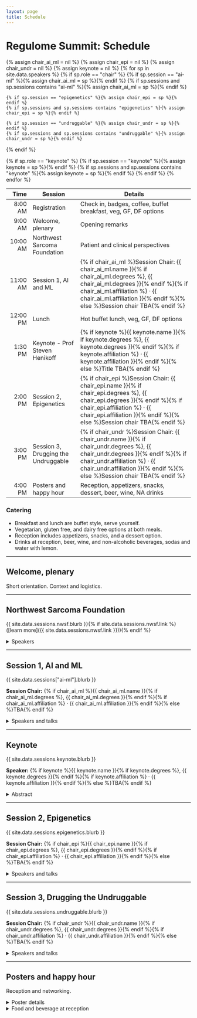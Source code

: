```yaml
---
layout: page
title: Schedule
---
```


# Regulome Summit: Schedule

{% assign chair_ai_ml = nil %}
{% assign chair_epi = nil %}
{% assign chair_undr = nil %}
{% assign keynote = nil %}
{% for sp in site.data.speakers %}
  {% if sp.role == "chair" %}
    {% if sp.session == "ai-ml" %}{% assign chair_ai_ml = sp %}{% endif %}
    {% if sp.sessions and sp.sessions contains "ai-ml" %}{% assign chair_ai_ml = sp %}{% endif %}

    {% if sp.session == "epigenetics" %}{% assign chair_epi = sp %}{% endif %}
    {% if sp.sessions and sp.sessions contains "epigenetics" %}{% assign chair_epi = sp %}{% endif %}

    {% if sp.session == "undruggable" %}{% assign chair_undr = sp %}{% endif %}
    {% if sp.sessions and sp.sessions contains "undruggable" %}{% assign chair_undr = sp %}{% endif %}
  {% endif %}

  {% if sp.role == "keynote" %}
    {% if sp.session == "keynote" %}{% assign keynote = sp %}{% endif %}
    {% if sp.sessions and sp.sessions contains "keynote" %}{% assign keynote = sp %}{% endif %}
  {% endif %}
{% endfor %}

| Time    | Session                               | Details |
|-------: |---------------------------------------|---------|
| 8:00 AM | Registration                          | Check in, badges, coffee, buffet breakfast, veg, GF, DF options |
| 9:00 AM | Welcome, plenary                      | Opening remarks |
| 10:00 AM| Northwest Sarcoma Foundation          | Patient and clinical perspectives |
| 11:00 AM| Session 1, AI and ML                  | {% if chair_ai_ml %}Session Chair: {{ chair_ai_ml.name }}{% if chair_ai_ml.degrees %}, {{ chair_ai_ml.degrees }}{% endif %}{% if chair_ai_ml.affiliation %} · {{ chair_ai_ml.affiliation }}{% endif %}{% else %}Session chair TBA{% endif %} |
| 12:00 PM| Lunch                                 | Hot buffet lunch, veg, GF, DF options |
| 1:30 PM | Keynote - Prof Steven Henikoff                               | {% if keynote %}{{ keynote.name }}{% if keynote.degrees %}, {{ keynote.degrees }}{% endif %}{% if keynote.affiliation %} · {{ keynote.affiliation }}{% endif %}{% else %}Title TBA{% endif %} |
| 2:00 PM | Session 2, Epigenetics                | {% if chair_epi %}Session Chair: {{ chair_epi.name }}{% if chair_epi.degrees %}, {{ chair_epi.degrees }}{% endif %}{% if chair_epi.affiliation %} · {{ chair_epi.affiliation }}{% endif %}{% else %}Session chair TBA{% endif %} |
| 3:00 PM | Session 3, Drugging the Undruggable   | {% if chair_undr %}Session Chair: {{ chair_undr.name }}{% if chair_undr.degrees %}, {{ chair_undr.degrees }}{% endif %}{% if chair_undr.affiliation %} · {{ chair_undr.affiliation }}{% endif %}{% else %}Session chair TBA{% endif %} |
| 4:00 PM | Posters and happy hour                | Reception, appetizers, snacks, dessert, beer, wine, NA drinks |

### Catering

- Breakfast and lunch are buffet style, serve yourself.  
- Vegetarian, gluten free, and dairy free options at both meals.  
- Reception includes appetizers, snacks, and a dessert option.  
- Drinks at reception, beer, wine, and non-alcoholic beverages, sodas and water with lemon.


---

## Welcome, plenary
Short orientation. Context and logistics.

---

## Northwest Sarcoma Foundation
{{ site.data.sessions.nwsf.blurb }}{% if site.data.sessions.nwsf.link %} ([learn more]({{ site.data.sessions.nwsf.link }})){% endif %}

<details markdown="1"><summary>Speakers</summary>

{% assign session_key = "nwsf" %}
{% for sp in site.data.speakers %}
  {% assign in_session = false %}
  {% if sp.session == session_key %}{% assign in_session = true %}{% endif %}
  {% if sp.sessions and sp.sessions contains session_key %}{% assign in_session = true %}{% endif %}
  {% if in_session %}
- **{{ sp.name }}**{% if sp.degrees %}, {{ sp.degrees }}{% endif %}{% if sp.affiliation %} · {{ sp.affiliation }}{% endif %}
  {% if sp.talk_title %}{% if sp.talk_title[session_key] %}*{{ sp.talk_title[session_key] }}*{% else %}*{{ sp.talk_title }}*{% endif %}{% endif %}
  {% if sp.abstract %}{% if sp.abstract[session_key] %}<br>{{ sp.abstract[session_key] }}{% else %}<br>{{ sp.abstract }}{% endif %}{% endif %}
  {% endif %}
{% endfor %}

</details>

---

## Session 1, AI and ML
{{ site.data.sessions["ai-ml"].blurb }}

**Session Chair:** {% if chair_ai_ml %}{{ chair_ai_ml.name }}{% if chair_ai_ml.degrees %}, {{ chair_ai_ml.degrees }}{% endif %}{% if chair_ai_ml.affiliation %} · {{ chair_ai_ml.affiliation }}{% endif %}{% else %}TBA{% endif %}

<details markdown="1"><summary>Speakers and talks</summary>

{% assign session_key = "ai-ml" %}
{% for sp in site.data.speakers %}
  {% if sp.role == "speaker" or sp.role == "panelist" %}
    {% assign in_session = false %}
    {% if sp.session == session_key %}{% assign in_session = true %}{% endif %}
    {% if sp.sessions and sp.sessions contains session_key %}{% assign in_session = true %}{% endif %}
    {% if in_session %}
- **{{ sp.name }}**{% if sp.degrees %}, {{ sp.degrees }}{% endif %}{% if sp.affiliation %} · {{ sp.affiliation }}{% endif %}
  {% if sp.talk_title %}{% if sp.talk_title[session_key] %}*{{ sp.talk_title[session_key] }}*{% else %}*{{ sp.talk_title }}*{% endif %}{% endif %}
  {% if sp.abstract %}{% if sp.abstract[session_key] %}<br>{{ sp.abstract[session_key] }}{% else %}<br>{{ sp.abstract }}{% endif %}{% endif %}
    {% endif %}
  {% endif %}
{% endfor %}

</details>

---

## Keynote
{{ site.data.sessions.keynote.blurb }}

**Speaker:** {% if keynote %}{{ keynote.name }}{% if keynote.degrees %}, {{ keynote.degrees }}{% endif %}{% if keynote.affiliation %} · {{ keynote.affiliation }}{% endif %}{% else %}TBA{% endif %}

<details markdown="1"><summary>Abstract</summary>

{% if keynote and keynote.abstract %}
  {% if keynote.abstract.keynote %}{{ keynote.abstract.keynote }}{% else %}{{ keynote.abstract }}{% endif %}
{% else %}
  Abstract TBA
{% endif %}

</details>

---

## Session 2, Epigenetics
{{ site.data.sessions.epigenetics.blurb }}

**Session Chair:** {% if chair_epi %}{{ chair_epi.name }}{% if chair_epi.degrees %}, {{ chair_epi.degrees }}{% endif %}{% if chair_epi.affiliation %} · {{ chair_epi.affiliation }}{% endif %}{% else %}TBA{% endif %}

<details markdown="1"><summary>Speakers and talks</summary>

{% assign session_key = "epigenetics" %}
{% for sp in site.data.speakers %}
  {% if sp.role == "speaker" or sp.role == "panelist" %}
    {% assign in_session = false %}
    {% if sp.session == session_key %}{% assign in_session = true %}{% endif %}
    {% if sp.sessions and sp.sessions contains session_key %}{% assign in_session = true %}{% endif %}
    {% if in_session %}
- **{{ sp.name }}**{% if sp.degrees %}, {{ sp.degrees }}{% endif %}{% if sp.affiliation %} · {{ sp.affiliation }}{% endif %}
  {% if sp.talk_title %}{% if sp.talk_title[session_key] %}*{{ sp.talk_title[session_key] }}*{% else %}*{{ sp.talk_title }}*{% endif %}{% endif %}
  {% if sp.abstract %}{% if sp.abstract[session_key] %}<br>{{ sp.abstract[session_key] }}{% else %}<br>{{ sp.abstract }}{% endif %}{% endif %}
    {% endif %}
  {% endif %}
{% endfor %}

</details>

---

## Session 3, Drugging the Undruggable
{{ site.data.sessions.undruggable.blurb }}

**Session Chair:** {% if chair_undr %}{{ chair_undr.name }}{% if chair_undr.degrees %}, {{ chair_undr.degrees }}{% endif %}{% if chair_undr.affiliation %} · {{ chair_undr.affiliation }}{% endif %}{% else %}TBA{% endif %}

<details markdown="1"><summary>Speakers and talks</summary>

{% assign session_key = "undruggable" %}
{% for sp in site.data.speakers %}
  {% if sp.role == "speaker" or sp.role == "panelist" %}
    {% assign in_session = false %}
    {% if sp.session == session_key %}{% assign in_session = true %}{% endif %}
    {% if sp.sessions and sp.sessions contains session_key %}{% assign in_session = true %}{% endif %}
    {% if in_session %}
- **{{ sp.name }}**{% if sp.degrees %}, {{ sp.degrees }}{% endif %}{% if sp.affiliation %} · {{ sp.affiliation }}{% endif %}
  {% if sp.talk_title %}{% if sp.talk_title[session_key] %}*{{ sp.talk_title[session_key] }}*{% else %}*{{ sp.talk_title }}*{% endif %}{% endif %}
  {% if sp.abstract %}{% if sp.abstract[session_key] %}<br>{{ sp.abstract[session_key] }}{% else %}<br>{{ sp.abstract }}{% endif %}{% endif %}
    {% endif %}
  {% endif %}
{% endfor %}

</details>

---

## Posters and happy hour
Reception and networking.

<details markdown="1"><summary>Poster details</summary>

- Setup time and location
- Poster size and format
- Presenter timing
- Best poster note if applicable

</details>

<details markdown="1"><summary>Food and beverage at reception</summary>

- Appetizers, snacks, dessert  
- Beer, wine, sparkling, red and white  
- Non-alcoholic options, sodas and water with lemon

</details>

